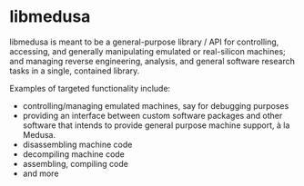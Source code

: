 # libmedusa

libmedusa is meant to be a general-purpose library / API for controlling,
accessing, and generally manipulating emulated or real-silicon machines; and
managing reverse engineering, analysis, and general software research tasks in
a single, contained library.

Examples of targeted functionality include:
- controlling/managing emulated machines, say for debugging purposes
- providing an interface between custom software packages and other software
  that intends to provide general purpose machine support, à la Medusa.
- disassembling machine code
- decompiling machine code
- assembling, compiling code
- and more